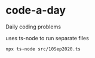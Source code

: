 # code-a-day
Daily coding problems

uses ts-node to run separate files
```
npx ts-node src/10Sep2020.ts
```
